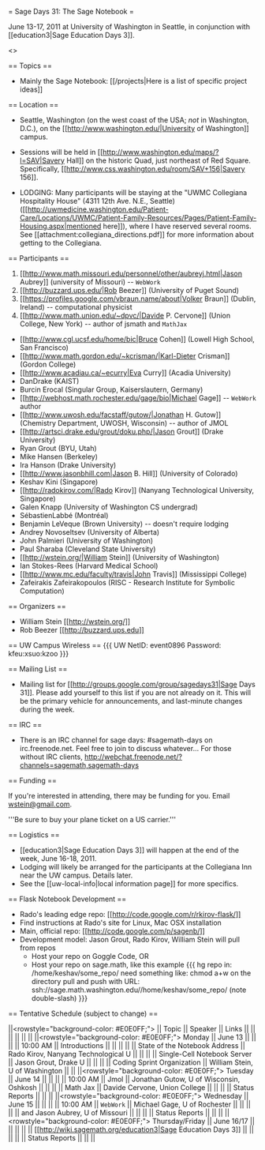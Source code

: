 = Sage Days 31: The Sage Notebook =

June 13-17, 2011 at University of Washington in Seattle, in conjunction with [[education3|Sage Education Days 3]].

<<TableOfContents>>

== Topics ==

 * Mainly the Sage Notebook: [[/projects|Here is a list of specific project ideas]]

== Location ==

 * Seattle, Washington (on the west coast of the USA; *not* in Washington, D.C.), on the [[http://www.washington.edu/|University of Washington]] campus.

 * Sessions will be held in [[http://www.washington.edu/maps/?l=SAV|Savery Hall]] on the historic Quad, just northeast of Red Square.  Specifically, [[http://www.css.washington.edu/room/SAV+156|Savery 156]].
 
 * LODGING: Many participants will be staying at the "UWMC Collegiana Hospitality House" (4311 12th Ave. N.E., Seattle)  ([[http://uwmedicine.washington.edu/Patient-Care/Locations/UWMC/Patient-Family-Resources/Pages/Patient-Family-Housing.aspx|mentioned here]]), where I have reserved several rooms.  See [[attachment:collegiana_directions.pdf]] for more information about getting to the Collegiana.


== Participants ==

 1. [[http://www.math.missouri.edu/personnel/other/aubreyj.html|Jason Aubrey]] (university of Missouri) -- `WebWork`
 1. [[http://buzzard.ups.edu/|Rob Beezer]] (University of Puget Sound) 
 1. [[https://profiles.google.com/vbraun.name/about|Volker Braun]] (Dublin, Ireland) -- computational physicist
 1. [[http://www.math.union.edu/~dpvc/|Davide P. Cervone]] (Union College, New York) -- author of jsmath and `MathJax`
 * [[http://www.cgl.ucsf.edu/home/bic|Bruce Cohen]] (Lowell High School, San Francisco)
 * [[http://www.math.gordon.edu/~kcrisman/|Karl-Dieter Crisman]] (Gordon College)
 * [[http://www.acadiau.ca/~ecurry|Eva Curry]] (Acadia University)
 * DanDrake (KAIST)
 * Burcin Erocal (Singular Group, Kaiserslautern, Germany)
 * [[http://webhost.math.rochester.edu/gage/bio|Michael Gage]] -- `WebWork` author
 * [[http://www.uwosh.edu/facstaff/gutow/|Jonathan H. Gutow]] (Chemistry Department, UWOSH, Wisconsin)  -- author of JMOL
 * [[http://artsci.drake.edu/grout/doku.php/|Jason Grout]] (Drake University)
 * Ryan Grout (BYU, Utah)
 * Mike Hansen (Berkeley)
 * Ira Hanson (Drake University)
 * [[http://www.jasonbhill.com|Jason B. Hill]] (University of Colorado)
 * Keshav Kini (Singapore)
 * [[http://radokirov.com/|Rado Kirov]] (Nanyang Technological University, Singapore)
 * Galen Knapp (University of Washington CS undergrad)
 * SébastienLabbé (Montréal)
 * Benjamin LeVeque (Brown University) -- doesn't require lodging
 * Andrey Novoseltsev (University of Alberta)
 * John Palmieri (University of Washington)
 * Paul Sharaba (Cleveland State University)
 * [[http://wstein.org/|William Stein]] (University of Washington)
 * Ian Stokes-Rees (Harvard Medical School)
 * [[http://www.mc.edu/faculty/travis|John Travis]] (Mississippi College)
 * Zafeirakis Zafeirakopoulos (RISC - Research Institute for Symbolic Computation)

== Organizers ==

 * William Stein [[http://wstein.org/]]
 * Rob Beezer [[http://buzzard.ups.edu]]

== UW Campus Wireless ==
{{{
UW NetID: 	event0896
Password: 	kfeu:xsuo:kzoo
}}}

== Mailing List ==

 * Mailing list for [[http://groups.google.com/group/sagedays31|Sage Days 31]].  Please add yourself to this list if you are not already on it.  This will be the primary vehicle for announcements, and last-minute changes during the week.

== IRC ==

 * There is an IRC channel for sage days: #sagemath-days on irc.freenode.net. Feel free to join to discuss whatever...   For those without IRC clients, http://webchat.freenode.net/?channels=sagemath,sagemath-days

== Funding ==

 If you're interested in attending, there may be funding for you.   Email wstein@gmail.com. 

 '''Be sure to buy your plane ticket on a US carrier.'''

== Logistics ==

 * [[education3|Sage Education Days 3]] will happen at the end of the week, June 16-18, 2011.
 * Lodging will likely be arranged for the participants at the Collegiana Inn near the UW campus.  Details later.
 * See the [[uw-local-info|local information page]] for more specifics.

== Flask Notebook Development ==

  * Rado's leading edge repo:  [[http://code.google.com/r/rkirov-flask/]]
  * Find instructions at Rado's site for Linux, Mac OSX installation
  * Main, official repo: [[http://code.google.com/p/sagenb/]]
  * Development model:  Jason Grout, Rado Kirov, William Stein will pull from repos
    * Host your repo on Goggle Code, OR
    * Host your repo on sage.math, like this example
    {{{
hg repo in: /home/keshav/some_repo/
need something like:  chmod a+w  on the directory
pull and push with URL: ssh://sage.math.washington.edu//home/keshav/some_repo/
(note double-slash)
    }}}

== Tentative Schedule (subject to change) ==

||<rowstyle="background-color: #E0E0FF;"> || Topic || Speaker || Links ||
|| || || || ||
||<rowstyle="background-color: #E0E0FF;"> Monday          || June 13    || || ||
|| 10:00 AM || Introductions                 ||                                         || ||
||          || State of the Notebook Address || Rado Kirov, Nanyang Technological U     || ||
||          || Single-Cell Notebook Server   || Jason Grout, Drake U                    || ||
||          || Coding Sprint Organization    || William Stein, U of Washington          || ||
||<rowstyle="background-color: #E0E0FF;"> Tuesday         || June 14    || || ||
|| 10:00 AM || Jmol                          || Jonathan Gutow, U of Wisconsin, Oshkosh || ||
||          || Math Jax                      || Davide Cervone, Union College           || ||
||          || Status Reports                ||                                         || ||
||<rowstyle="background-color: #E0E0FF;"> Wednesday       || June 15    || || ||
|| 10:00 AM || `WebWork`                     || Michael Gage, U of Rochester            || ||
||          ||                               || and Jason Aubrey, U of Missouri         || ||
||          || Status Reports                ||                                         || ||
||<rowstyle="background-color: #E0E0FF;"> Thursday/Friday || June 16/17 || || ||
||          || [[http://wiki.sagemath.org/education3|Sage Education Days 3]] ||  || ||
||          || Status Reports                ||  || ||
